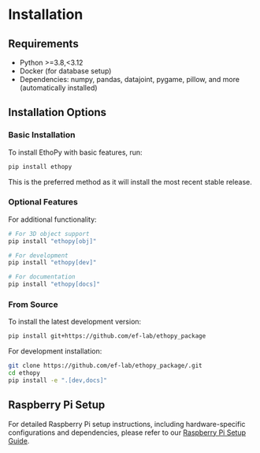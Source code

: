 # Installation

## Requirements

- Python >=3.8,<3.12
- Docker (for database setup)
- Dependencies: numpy, pandas, datajoint, pygame, pillow, and more (automatically installed)

## Installation Options

### Basic Installation

To install EthoPy with basic features, run:

```bash
pip install ethopy
```

This is the preferred method as it will install the most recent stable release.

### Optional Features

For additional functionality:

```bash
# For 3D object support
pip install "ethopy[obj]"

# For development
pip install "ethopy[dev]"

# For documentation
pip install "ethopy[docs]"
```

### From Source

To install the latest development version:

```bash
pip install git+https://github.com/ef-lab/ethopy_package
```

For development installation:

```bash
git clone https://github.com/ef-lab/ethopy_package/.git
cd ethopy
pip install -e ".[dev,docs]"
```

## Raspberry Pi Setup

For detailed Raspberry Pi setup instructions, including hardware-specific configurations and dependencies, please refer to our [Raspberry Pi Setup Guide](raspberry_pi.md).
